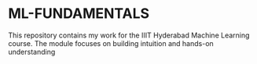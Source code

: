 # ML-FUNDAMENTALS
This repository contains my work for the IIIT Hyderabad Machine Learning course.   The module focuses on building intuition and hands-on understanding
